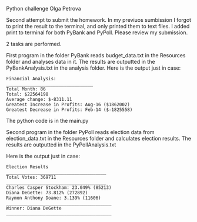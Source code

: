 Python challenge
Olga Petrova

Second attempt to submit the homework.
In my previuos sumbission I forgot to print the result to the terminal, and only printed them to text files.
I added print to terminal for both PyBank and PyPoll. Please review my submission.

2 tasks are performed.

First program in the folder PyBank reads budget_data.txt in the Resources folder and analyses data in it.
The results are outputted in the PyBankAnalysis.txt in the analysis folder.
Here is the output just in case:
```
Financial Analysis: 
_________________________________
Total Month: 86
Total: $22564198
Average change: $-8311.11
Greatest Increase in Profits: Aug-16 ($1862002)
Greatest Decrease in Profits: Feb-14 ($-1825558)
```


The python code is in the main.py 


Second program in the folder PyPoll reads election data from election_data.txt in the Resources folder and calculates election results.
The results are outputted in the PyPollAnalysis.txt

Here is the output just in case:

```
Election Results
______________________________________
Total Votes: 369711
______________________________________
Charles Casper Stockham: 23.049% (85213)
Diana DeGette: 73.812% (272892)
Raymon Anthony Doane: 3.139% (11606)
________________________________________
Winner: Diana DeGette
________________________________________
```
